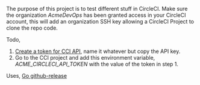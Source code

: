 The purpose of this project is to test different stuff in CircleCI. Make sure the organization *AcmeDevOps* has been granted access in your CircleCI account, this will add an organization SSH key allowing a CircleCI Project to clone the repo code.

Todo,
1. [Create a token for CCI API](https://circleci.com/docs/api/#add-an-api-token), name it whatever but copy the API key.
2. Go to the CCI project and add this environment variable, *ACME_CIRCLECI_API_TOKEN* with the value of the token in step 1.

Uses,
[Go github-release](https://github.com/aktau/github-release)
